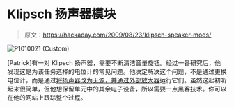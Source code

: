 # Klipsch 扬声器模块

> 原文：<https://hackaday.com/2009/08/23/klipsch-speaker-mods/>

![P1010021 (Custom)](img/40b08a4ccffa8ac3a9f3b7a1182ceb0e.png "P1010021 (Custom)")

[Patrick]有一对 Klipsch 扬声器，需要不断清洁音量旋钮。经过一番研究后，他发现这是为该任务选择的电位计的常见问题。他决定解决这个问题，不是通过更换电位计，而是通过[将扬声器改为无源，并通过外部放大器](http://compramblings.blogspot.com/)运行它们。虽然这起初听起来很简单，但他想保留单元中的其余电子设备，所以需要一点黑客技术。你可以在他的网站上跟踪整个过程。